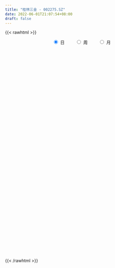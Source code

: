 ```yaml
---
title: "桂林三金 - 002275.SZ"
date: 2022-06-01T21:07:54+08:00
draft: false
---
```

{{< rawhtml >}}
    <div style="text-align: center">
        <label style="padding: 1rem;"><input style="margin-right: .5rem" type="radio" name="period" value="D" checked onclick="period_change(this)">日</label>
        <label style="padding: 1rem;"><input style="margin-right: .5rem" type="radio" name="period" value="W" onclick="period_change(this)">周</label>
        <label style="padding: 1rem;"><input style="margin-right: .5rem" type="radio" name="period" value="M" onclick="period_change(this)">月</label>
    </div>
    <div id="chart" style="height: 700px;"></div> 
    <script type="text/javascript">
        const D_v = [12341.11,13353.8,12512.4,20806.73,14948.41,16651.05,15037.0,13937.33,23228.82,10535.0,12661.9,7806.39,8499.85,18650.87,13180.98,11890.91,8635.0,12188.66,11996.68,8520.1,10082.03,7660.51,16206.36,14151.57,8456.08,13340.5,10142.0,30443.95,74871.39,55163.89,37426.15,30432.16,17897.95,12771.81,17431.01,22672.73,14101.0,19754.75,20425.87,14692.95,23845.48,14514.71,11083.0,22610.9,20816.13,15661.04,8981.7,12435.43,7602.65,7446.69,9606.06,14083.04,9793.0,8271.04,10651.77,9812.61,10029.92,9925.84,7689.01,7715.94,10761.17,13226.8,8659.88,5357.28,9839.0,9139.71,9064.35,7452.57,6863.17,7056.16,6893.5,10336.1,15006.94,10363.83,13709.1,17442.83,15356.03,14104.1,11713.02,13531.33,21053.16,12323.43,12087.69,31835.86,22937.97,18733.96,18126.21,14439.52,17006.84,9593.02,16861.76,8976.79,10874.95,9077.2,9298.02,5401.0,6783.83,7408.0,6360.13,9288.44,8190.01,10306.0,9828.3,7392.0,5527.28,13085.46,8443.16,5476.1,4961.91,5549.0,4016.0,6593.0,16246.0,6414.92,6845.18,20230.06,12907.34,27098.2,16017.02,14822.98,9549.83,11246.28,7992.48,17951.91,10988.94,7924.0,20619.63,10742.04,19844.5,75446.8,21131.2,18752.62,9754.95,39397.84,13447.5,14517.5,71174.95,210244.66,142972.59,66117.76,60185.41,169086.49,120949.73,81715.45,64582.79,113140.36,82635.82,127476.97,73178.61,102505.97,64595.16,43735.3,74116.59,112841.74,139957.11,89077.09,50313.03,63599.51,38933.67,34518.74,48496.47,36949.25,43801.26,44583.65,31058.53,28907.53,26122.16,18530.0,23139.83,50608.27,24433.0,29133.43,25801.57,24895.68,51071.03,47964.83,37783.0,21562.55,22582.99,16072.1,17683.1,16051.74,15817.0,19531.77,21408.84,42168.02,28060.29,21514.0,13231.04,28532.87,36231.17,29656.97,26227.0,40180.7,47575.43,37655.86,34578.24,37847.0,49177.44,56105.94,71235.14,47146.44,34897.0,22303.42,33367.1,30143.66,45671.42,29349.58,94829.7,110924.15,96928.0,60961.18,62866.64,46594.0,46939.59,29991.34,23404.33,39188.53,42006.21,26239.83,32159.78,15693.0,24095.12,41281.59,23996.58,29730.62,28207.44,42939.85,30395.61,31966.9,43992.01,28683.07,42090.5,54508.29,48873.43,54386.18,51783.26,45052.35,26822.4,21280.4,23095.83,29147.93,27026.32,33697.76,25010.67,23374.08,25849.38,26507.0,20578.71,22329.08]
const D_histogram = [0.0,0.0005807407,0.0072819736,0.0180322663,0.0295543026,0.0223624205,0.0165050644,0.0079500646,-0.0105637662,-0.0265839141,-0.0312125861,-0.0289810234,-0.0338153989,-0.0445285824,-0.0445745074,-0.0449715964,-0.0365437632,-0.0437668539,-0.0567538331,-0.0618347496,-0.0526185423,-0.0437324666,-0.0383997433,-0.0319124328,-0.0261557986,-0.0086037974,-0.0000349674,0.0304255546,0.0818757009,0.0995510727,0.0954971051,0.0766314585,0.0611984425,0.0408453909,0.0249364759,0.0036557232,-0.0032155796,-0.0018747927,-0.0145024131,-0.0149599465,0.0077507416,0.0181837416,0.0197330789,0.0054666325,-0.0191580562,-0.0406123535,-0.0582687732,-0.0742732662,-0.0751387133,-0.0651052849,-0.0492181193,-0.0274023131,-0.0184274986,-0.0131688457,-0.0087045509,0.0051691507,0.0117059239,0.013868208,0.0149305828,0.0152138345,0.0155527273,0.0045647916,0.0007319099,0.0015829352,-0.0030130642,-0.0006538744,0.0059425109,0.0148353507,0.0157331006,0.0133300389,0.0143079851,0.0149408064,0.0218377756,0.0239150813,0.0305491948,0.0473567291,0.05288896,0.0604650914,0.0604527476,0.0513796642,0.056629083,0.0448604331,0.0437699591,0.0457559736,0.0554160621,0.0633056031,0.0641668465,0.0526904093,0.0256342696,0.009816053,-0.0166076752,-0.0208715454,-0.0074075488,0.0015967303,-0.0009981186,0.0047510083,0.0005354913,-0.0156600957,-0.0170498951,-0.0078546074,-0.0073712015,-0.0105762619,-0.0242292667,-0.0353253172,-0.0417761327,-0.0686923964,-0.0866318667,-0.0900659058,-0.0887901047,-0.0856137847,-0.0722895417,-0.0555188926,-0.0331734156,-0.0191445083,0.0002820582,0.021485635,0.0343079237,0.0536285035,0.0699264697,0.0714205646,0.0747032651,0.0579282133,0.0448044801,0.0238465681,0.0162789381,0.0055616878,0.0128646984,0.0102393622,0.0254115142,0.0692713888,0.0826808365,0.0761131548,0.0682290809,0.0787889883,0.06154725,0.0540066176,0.0945043488,0.1958818471,0.2088754631,0.1916840164,0.1682968479,0.1915316383,0.1699835385,0.1364439354,0.1342262776,0.1716811324,0.1795400854,0.1962287387,0.1754375057,0.1024247161,0.0192729896,-0.0266771209,-0.0149698545,0.001038452,-0.0730602351,-0.0683953741,-0.0941408165,-0.0834375922,-0.074172438,-0.0667315466,-0.1035957978,-0.1022944434,-0.1100153004,-0.149711344,-0.1892470592,-0.2200455464,-0.2585806752,-0.2754430698,-0.3139941708,-0.2953539892,-0.2902152718,-0.250848584,-0.2056177214,-0.1690415461,-0.1332828056,-0.1357854047,-0.1716311907,-0.1789060186,-0.1552182469,-0.129565998,-0.1184482323,-0.0977419612,-0.0669872873,-0.0534685324,-0.0304904967,-0.0247867678,-0.0019581007,0.0236727471,0.0398536061,0.0669455528,0.0944023742,0.0989778995,0.0856831764,0.0340946121,-0.0216958073,-0.0373044256,-0.0219106553,-0.0276963476,-0.083174997,-0.1023358784,-0.0938071362,-0.0565160177,-0.0085370959,0.0148313822,0.0527799666,0.077527256,0.1035603093,0.1055050768,0.1520873067,0.1521278239,0.1471731715,0.1077476636,0.1129105404,0.0970549536,0.0477925201,-0.0003112567,-0.022492005,-0.034562481,-0.0414224536,-0.0574345851,-0.0567637084,-0.0528938326,-0.0569099707,-0.0851462174,-0.1127915809,-0.171462522,-0.2160742943,-0.1883523537,-0.1537141311,-0.1070038571,-0.0439041091,0.0048050183,0.0719753752,0.1200495372,0.1257788357,0.1613948803,0.1730416743,0.1723423443,0.1531271355,0.1254154161,0.1082550671,0.0995926321,0.1044480768,0.0884763846,0.0809227204,0.0794758809,0.0750058578,0.062947981,0.06195181,0.0658853921]
const D_fast = [0.0,0.0007259259,0.0092476522,0.0245060115,0.0434166234,0.0418153464,0.0400842565,0.0335167728,0.0123620005,-0.010304126,-0.0227359444,-0.0277496376,-0.0410378629,-0.0628831919,-0.0740727438,-0.0857127319,-0.0864208395,-0.1045856436,-0.1317610811,-0.152300685,-0.1562391134,-0.1582861542,-0.1625533668,-0.1640441645,-0.1648264799,-0.1494254281,-0.1408653399,-0.1027984293,-0.0308793577,0.0116837822,0.0315040909,0.0317963089,0.0316629036,0.0215211996,0.0118464037,-0.0085204183,-0.0161956159,-0.0153235272,-0.0315767509,-0.0357742709,-0.0111258974,0.0038530379,0.0103356449,-0.0025641432,-0.031978346,-0.0635857317,-0.0958093447,-0.1303821543,-0.1500322797,-0.1562751725,-0.1526925367,-0.1377273088,-0.1333593689,-0.1313929275,-0.1291047705,-0.1139387811,-0.104475527,-0.0988461909,-0.0940511703,-0.08996446,-0.0857373854,-0.0955841232,-0.0992340274,-0.0979872683,-0.1033365337,-0.1011408125,-0.0930587995,-0.0804571221,-0.075626097,-0.074696649,-0.0701417065,-0.0657736837,-0.0534172705,-0.0453611945,-0.0310897822,-0.0024430657,0.0163114052,0.0390038095,0.0541046526,0.0578764852,0.0772831747,0.0767296331,0.0865816489,0.1000066568,0.1235207608,0.1472367026,0.1641396576,0.1658358228,0.1451882505,0.1318240472,0.1012484001,0.0917666436,0.103378753,0.1127822147,0.1099378361,0.1168747151,0.1127930709,0.0926824599,0.0870301869,0.0942618226,0.0929024282,0.0870533023,0.0673429808,0.047415601,0.0305207524,-0.0135686105,-0.0531660474,-0.079116563,-0.1000382881,-0.1182654142,-0.1230135567,-0.1201226307,-0.1060705077,-0.0968277274,-0.0773306463,-0.0507556609,-0.0293563912,0.0033713145,0.037150898,0.0565001342,0.078458651,0.0761656525,0.0742430393,0.0592467693,0.0557488738,0.0464220455,0.0569412307,0.056875735,0.0784007656,0.1395784874,0.1736581443,0.1861187513,0.1952919476,0.225549102,0.2236941763,0.2296551982,0.2937790166,0.4441269767,0.5093394585,0.5400690159,0.5587560593,0.6298737593,0.6508215441,0.6513929249,0.6827318366,0.7631069744,0.8158509487,0.8815967868,0.9046649301,0.8572583196,0.7789248404,0.7263054498,0.7342702525,0.750538172,0.6581744261,0.6457404437,0.5964597971,0.5863036233,0.5770256681,0.5677836728,0.5050204722,0.4807482156,0.4455235336,0.368399654,0.281552174,0.1957423003,0.0925620026,0.0068388405,-0.1102108031,-0.1654091188,-0.2328242194,-0.2561696776,-0.2623432453,-0.2680274565,-0.2655894174,-0.3020383677,-0.3807919514,-0.4327932839,-0.447910074,-0.4546493246,-0.4731436169,-0.4768728361,-0.462864984,-0.4627133623,-0.4473579507,-0.4478509138,-0.4255117718,-0.3939627373,-0.3678184768,-0.3239901419,-0.2729327269,-0.2436127268,-0.2354866558,-0.278551567,-0.3397659383,-0.3647006629,-0.3547845564,-0.3674943356,-0.4437667343,-0.4885115853,-0.5034346271,-0.4802725131,-0.4344278653,-0.4073515416,-0.3562079655,-0.3120788622,-0.2601557315,-0.2318346949,-0.1472306383,-0.1091581651,-0.0773195246,-0.0898081166,-0.0564176046,-0.0480094531,-0.0853237566,-0.1335053475,-0.1613090971,-0.1820201933,-0.1992357793,-0.2296065571,-0.2431266075,-0.2524801899,-0.2707238207,-0.3202466218,-0.3760898805,-0.4776264521,-0.5762567979,-0.5956229457,-0.5994132559,-0.5794539462,-0.5273302255,-0.4774198435,-0.3922556428,-0.3141690965,-0.2769950891,-0.2010303244,-0.1461231119,-0.1037368558,-0.0846702807,-0.0810281461,-0.0711247284,-0.0548890053,-0.0239215414,-0.0177741375,-0.0050971215,0.0133250092,0.0276064506,0.031285569,0.0457773505,0.0661822807]
const D_slow = [0.0,0.0001451852,0.0019656786,0.0064737452,0.0138623208,0.0194529259,0.023579192,0.0255667082,0.0229257667,0.0162797881,0.0084766416,0.0012313858,-0.007222464,-0.0183546095,-0.0294982364,-0.0407411355,-0.0498770763,-0.0608187898,-0.075007248,-0.0904659354,-0.103620571,-0.1145536877,-0.1241536235,-0.1321317317,-0.1386706813,-0.1408216307,-0.1408303725,-0.1332239839,-0.1127550587,-0.0878672905,-0.0639930142,-0.0448351496,-0.0295355389,-0.0193241912,-0.0130900723,-0.0121761415,-0.0129800363,-0.0134487345,-0.0170743378,-0.0208143244,-0.018876639,-0.0143307036,-0.0093974339,-0.0080307758,-0.0128202898,-0.0229733782,-0.0375405715,-0.0561088881,-0.0748935664,-0.0911698876,-0.1034744174,-0.1103249957,-0.1149318704,-0.1182240818,-0.1204002195,-0.1191079318,-0.1161814509,-0.1127143989,-0.1089817532,-0.1051782945,-0.1012901127,-0.1001489148,-0.0999659373,-0.0995702035,-0.1003234696,-0.1004869382,-0.0990013104,-0.0952924728,-0.0913591976,-0.0880266879,-0.0844496916,-0.08071449,-0.0752550461,-0.0692762758,-0.0616389771,-0.0497997948,-0.0365775548,-0.0214612819,-0.006348095,0.006496821,0.0206540917,0.0318692,0.0428116898,0.0542506832,0.0681046987,0.0839310995,0.0999728111,0.1131454135,0.1195539809,0.1220079941,0.1178560753,0.112638189,0.1107863018,0.1111854844,0.1109359547,0.1121237068,0.1122575796,0.1083425557,0.1040800819,0.1021164301,0.1002736297,0.0976295642,0.0915722475,0.0827409182,0.072296885,0.0551237859,0.0334658193,0.0109493428,-0.0112481834,-0.0326516295,-0.050724015,-0.0646037381,-0.072897092,-0.0776832191,-0.0776127046,-0.0722412958,-0.0636643149,-0.050257189,-0.0327755716,-0.0149204304,0.0037553858,0.0182374392,0.0294385592,0.0354002012,0.0394699357,0.0408603577,0.0440765323,0.0466363728,0.0529892514,0.0703070986,0.0909773077,0.1100055964,0.1270628667,0.1467601137,0.1621469262,0.1756485806,0.1992746678,0.2482451296,0.3004639954,0.3483849995,0.3904592115,0.438342121,0.4808380057,0.5149489895,0.5485055589,0.591425842,0.6363108633,0.685368048,0.7292274244,0.7548336035,0.7596518509,0.7529825706,0.749240107,0.74949972,0.7312346612,0.7141358177,0.6906006136,0.6697412155,0.651198106,0.6345152194,0.60861627,0.5830426591,0.555538834,0.518110998,0.4707992332,0.4157878466,0.3511426778,0.2822819103,0.2037833676,0.1299448704,0.0573910524,-0.0053210936,-0.0567255239,-0.0989859105,-0.1323066118,-0.166252963,-0.2091607607,-0.2538872653,-0.2926918271,-0.3250833266,-0.3546953846,-0.3791308749,-0.3958776968,-0.4092448299,-0.416867454,-0.423064146,-0.4235536712,-0.4176354844,-0.4076720829,-0.3909356947,-0.3673351011,-0.3425906263,-0.3211698322,-0.3126461791,-0.318070131,-0.3273962374,-0.3328739012,-0.3397979881,-0.3605917373,-0.3861757069,-0.4096274909,-0.4237564954,-0.4258907694,-0.4221829238,-0.4089879321,-0.3896061182,-0.3637160408,-0.3373397716,-0.299317945,-0.261285989,-0.2244926961,-0.1975557802,-0.1693281451,-0.1450644067,-0.1331162767,-0.1331940908,-0.1388170921,-0.1474577123,-0.1578133257,-0.172171972,-0.1863628991,-0.1995863573,-0.21381385,-0.2351004043,-0.2632982995,-0.3061639301,-0.3601825036,-0.407270592,-0.4456991248,-0.4724500891,-0.4834261164,-0.4822248618,-0.464231018,-0.4342186337,-0.4027739248,-0.3624252047,-0.3191647861,-0.2760792001,-0.2377974162,-0.2064435622,-0.1793797954,-0.1544816374,-0.1283696182,-0.106250522,-0.0860198419,-0.0661508717,-0.0473994072,-0.031662412,-0.0161744595,0.0002968885]
const D_data = [['2021-05-21', 12.9831, 12.7835, 12.7473, 12.9831],['2021-05-24', 12.72, 12.7926, 12.711, 12.9287],['2021-05-25', 12.7926, 12.8924, 12.7473, 12.9559],['2021-05-26', 12.9015, 13.0013, 12.8108, 13.21],['2021-05-27', 12.9469, 13.092, 12.9015, 13.1374],['2021-05-28', 13.092, 12.8924, 12.7926, 13.1102],['2021-05-31', 12.8108, 12.8924, 12.7835, 12.965],['2021-06-01', 12.9913, 12.8328, 12.7675, 12.9913],['2021-06-02', 12.8235, 12.6369, 12.5623, 12.8701],['2021-06-03', 12.6276, 12.5623, 12.5623, 12.7582],['2021-06-04', 12.553, 12.6276, 12.4411, 12.7022],['2021-06-07', 12.6183, 12.6836, 12.5623, 12.7209],['2021-06-08', 12.6836, 12.5623, 12.525, 12.6836],['2021-06-09', 12.5437, 12.4131, 12.3292, 12.5716],['2021-06-10', 12.3571, 12.4784, 12.3385, 12.5343],['2021-06-11', 12.4504, 12.4318, 12.3944, 12.5343],['2021-06-15', 12.4411, 12.525, 12.3571, 12.5996],['2021-06-16', 12.5343, 12.2919, 12.2266, 12.5623],['2021-06-17', 12.3105, 12.1147, 12.0494, 12.3292],['2021-06-18', 12.124, 12.1053, 11.9934, 12.1426],['2021-06-21', 12.1147, 12.2359, 12.068, 12.2452],['2021-06-22', 12.2639, 12.2266, 12.1799, 12.3105],['2021-06-23', 12.2732, 12.1706, 12.0214, 12.2732],['2021-06-24', 12.1147, 12.1706, 12.0401, 12.2359],['2021-06-25', 12.1893, 12.152, 12.0774, 12.1986],['2021-06-28', 12.152, 12.3292, 12.0401, 12.3665],['2021-06-29', 12.3198, 12.2639, 12.2546, 12.4038],['2021-06-30', 12.3105, 12.6369, 12.1799, 12.7768],['2021-07-01', 12.5623, 13.1499, 12.5437, 13.5882],['2021-07-02', 13.1499, 12.9727, 12.9727, 13.411],['2021-07-05', 12.9447, 12.8048, 12.6742, 13.0566],['2021-07-06', 12.8048, 12.6183, 12.4504, 12.8421],['2021-07-07', 12.497, 12.6183, 12.497, 12.7395],['2021-07-08', 12.5903, 12.497, 12.4597, 12.6742],['2021-07-09', 12.4038, 12.4784, 12.2173, 12.5157],['2021-07-12', 12.5064, 12.3198, 12.2452, 12.6089],['2021-07-13', 12.4038, 12.4224, 12.2546, 12.4877],['2021-07-14', 12.3292, 12.5064, 12.3198, 12.5903],['2021-07-15', 12.5064, 12.2919, 12.1799, 12.5064],['2021-07-16', 12.2173, 12.3944, 12.2173, 12.4784],['2021-07-19', 12.3944, 12.7395, 12.3198, 12.7488],['2021-07-20', 12.6649, 12.6836, 12.5716, 12.7675],['2021-07-21', 12.6649, 12.6183, 12.553, 12.7488],['2021-07-22', 12.5623, 12.3944, 12.2732, 12.6183],['2021-07-23', 12.3292, 12.152, 12.124, 12.4131],['2021-07-26', 12.1706, 12.0401, 11.8815, 12.1986],['2021-07-27', 12.0401, 11.9375, 11.9375, 12.096],['2021-07-28', 11.8908, 11.8069, 11.7509, 12.0121],['2021-07-29', 11.8442, 11.8815, 11.8162, 11.9375],['2021-07-30', 11.8535, 11.9748, 11.7696, 12.0307],['2021-08-02', 11.9654, 12.0587, 11.8256, 12.0867],['2021-08-03', 11.9841, 12.1893, 11.9841, 12.2173],['2021-08-04', 12.124, 12.0774, 12.0401, 12.1333],['2021-08-05', 12.0401, 12.0401, 12.0121, 12.1426],['2021-08-06', 12.0401, 12.0307, 11.8908, 12.0401],['2021-08-09', 12.0401, 12.1799, 11.9375, 12.1893],['2021-08-10', 12.1799, 12.1333, 12.0307, 12.1893],['2021-08-11', 12.2173, 12.096, 11.9841, 12.2266],['2021-08-12', 12.124, 12.0867, 12.0307, 12.1613],['2021-08-13', 12.0587, 12.0774, 11.9934, 12.1053],['2021-08-16', 12.0494, 12.0774, 12.0027, 12.1706],['2021-08-17', 12.0774, 11.9002, 11.8722, 12.1147],['2021-08-18', 11.8535, 11.9375, 11.8162, 11.9654],['2021-08-19', 11.9375, 11.9748, 11.9002, 12.0121],['2021-08-20', 12.0494, 11.8815, 11.7696, 12.0494],['2021-08-23', 11.8162, 11.9468, 11.8069, 11.9841],['2021-08-24', 12.0214, 12.0121, 11.9375, 12.0307],['2021-08-25', 11.9654, 12.0774, 11.9468, 12.1147],['2021-08-26', 12.0774, 12.0027, 11.9841, 12.1053],['2021-08-27', 12.0027, 11.9561, 11.9095, 12.0027],['2021-08-30', 12.0121, 11.9934, 11.9188, 12.0121],['2021-08-31', 12.0494, 11.9934, 11.8908, 12.0774],['2021-09-01', 11.9934, 12.096, 11.9281, 12.1706],['2021-09-02', 12.096, 12.068, 12.0307, 12.1053],['2021-09-03', 12.0774, 12.1613, 12.068, 12.2359],['2021-09-06', 12.1613, 12.3758, 12.1613, 12.3944],['2021-09-07', 12.2919, 12.3292, 12.2639, 12.3571],['2021-09-08', 12.3292, 12.4318, 12.3105, 12.4597],['2021-09-09', 12.3944, 12.4038, 12.3665, 12.4691],['2021-09-10', 12.3758, 12.3105, 12.2825, 12.4131],['2021-09-13', 12.3105, 12.525, 12.2639, 12.6089],['2021-09-14', 12.5903, 12.3385, 12.3385, 12.5903],['2021-09-15', 12.3478, 12.4784, 12.1613, 12.4877],['2021-09-16', 12.4784, 12.5623, 12.3851, 12.8235],['2021-09-17', 12.5064, 12.7395, 12.4224, 12.8141],['2021-09-22', 12.5903, 12.8235, 12.5623, 12.8887],['2021-09-23', 12.8235, 12.8235, 12.6742, 12.8421],['2021-09-24', 12.7582, 12.7022, 12.6463, 12.8981],['2021-09-27', 12.7022, 12.4504, 12.3198, 12.8514],['2021-09-28', 12.553, 12.5064, 12.3944, 12.5623],['2021-09-29', 12.4318, 12.2732, 12.2173, 12.525],['2021-09-30', 12.2546, 12.4691, 12.2173, 12.4784],['2021-10-08', 12.497, 12.7209, 12.4691, 12.7302],['2021-10-11', 12.6742, 12.7395, 12.6742, 12.8235],['2021-10-12', 12.7582, 12.6276, 12.5343, 12.7582],['2021-10-13', 12.6369, 12.7582, 12.5157, 12.7675],['2021-10-14', 12.7675, 12.6556, 12.6183, 12.7861],['2021-10-15', 12.6556, 12.4597, 12.4224, 12.6929],['2021-10-18', 12.4597, 12.5996, 12.4318, 12.6276],['2021-10-19', 12.6369, 12.7582, 12.4597, 12.7955],['2021-10-20', 12.8141, 12.6836, 12.6836, 12.8887],['2021-10-21', 12.7302, 12.6369, 12.5716, 12.8235],['2021-10-22', 12.6463, 12.4597, 12.3571, 12.6742],['2021-10-25', 12.4597, 12.4131, 12.3105, 12.4597],['2021-10-26', 12.4038, 12.4038, 12.2825, 12.4224],['2021-10-27', 12.3665, 12.0214, 11.9841, 12.3665],['2021-10-28', 12.0494, 11.9561, 11.8815, 12.1147],['2021-10-29', 11.8629, 12.0121, 11.8629, 12.0774],['2021-11-01', 12.0121, 11.9934, 11.8908, 12.0774],['2021-11-02', 11.9934, 11.9561, 11.8535, 12.0214],['2021-11-03', 11.9375, 12.0587, 11.9375, 12.0774],['2021-11-04', 12.068, 12.124, 11.9748, 12.152],['2021-11-05', 12.525, 12.2546, 12.1893, 12.5903],['2021-11-08', 12.1799, 12.2173, 12.0027, 12.2452],['2021-11-09', 12.1893, 12.3571, 12.1893, 12.4038],['2021-11-10', 12.8794, 12.4877, 12.4038, 12.9447],['2021-11-11', 12.497, 12.4877, 12.3944, 12.5623],['2021-11-12', 13.1405, 12.6836, 12.6836, 13.1405],['2021-11-15', 12.7861, 12.7861, 12.6183, 12.7861],['2021-11-16', 12.6649, 12.7022, 12.6649, 12.8608],['2021-11-17', 12.6929, 12.7955, 12.6929, 12.8701],['2021-11-18', 12.7955, 12.5623, 12.5064, 12.8235],['2021-11-19', 12.5716, 12.5716, 12.4038, 12.6183],['2021-11-22', 12.5064, 12.4131, 12.2732, 12.5996],['2021-11-23', 12.3944, 12.525, 12.3851, 12.525],['2021-11-24', 12.5157, 12.4504, 12.4131, 12.553],['2021-11-25', 12.546, 12.6805, 12.4884, 12.8342],['2021-11-26', 12.6325, 12.5845, 12.4596, 12.6421],['2021-11-29', 12.6998, 12.8631, 12.6037, 12.9015],['2021-11-30', 12.9111, 13.4298, 12.8919, 13.6892],['2021-12-01', 13.4395, 13.2761, 13.2089, 13.5355],['2021-12-02', 13.2281, 13.1224, 13.0744, 13.3434],['2021-12-03', 13.0936, 13.1416, 13.0264, 13.1801],['2021-12-06', 13.1416, 13.4587, 12.9976, 13.6412],['2021-12-07', 13.4971, 13.1705, 13.1128, 13.5067],['2021-12-08', 13.2185, 13.2954, 13.2089, 13.4491],['2021-12-09', 13.4395, 14.0735, 13.1609, 14.1023],['2021-12-10', 14.2176, 15.3704, 14.1215, 15.4856],['2021-12-13', 14.8996, 14.7747, 14.7363, 15.3511],['2021-12-14', 14.7171, 14.5922, 14.4866, 15.2551],['2021-12-15', 14.5922, 14.6018, 14.5634, 15.1782],['2021-12-16', 14.9573, 15.3896, 14.9573, 16.062],['2021-12-17', 15.1974, 15.0437, 14.621, 15.8026],['2021-12-20', 14.8996, 14.9381, 14.89, 15.6682],['2021-12-21', 14.8708, 15.4184, 14.8708, 15.5529],['2021-12-22', 15.3704, 16.2157, 15.2359, 16.8113],['2021-12-23', 16.0428, 16.1965, 15.8122, 16.8594],['2021-12-24', 16.11, 16.6192, 15.8315, 17.3877],['2021-12-27', 16.331, 16.3886, 16.0716, 16.8882],['2021-12-28', 16.2445, 15.697, 15.5241, 16.3598],['2021-12-29', 15.8891, 15.3031, 15.2839, 15.8891],['2021-12-30', 15.3031, 15.5241, 15.1782, 15.7066],['2021-12-31', 15.697, 16.2445, 15.476, 16.7537],['2022-01-04', 16.917, 16.4751, 16.2541, 17.82],['2022-01-05', 16.5231, 15.2647, 14.8324, 16.6],['2022-01-06', 15.2743, 16.11, 15.0341, 16.283],['2022-01-07', 15.9852, 15.7066, 15.3704, 16.11],['2022-01-10', 15.697, 16.1485, 15.5817, 16.6],['2022-01-11', 16.1293, 16.2157, 15.9948, 16.6576],['2022-01-12', 16.1389, 16.2734, 16.0332, 16.5616],['2022-01-13', 16.283, 15.6585, 15.5913, 16.3406],['2022-01-14', 15.5529, 16.0428, 15.5144, 16.3886],['2022-01-17', 16.0428, 15.9083, 15.7834, 16.283],['2022-01-18', 15.9275, 15.3511, 15.1878, 15.9467],['2022-01-19', 15.3511, 15.0725, 14.9669, 15.5433],['2022-01-20', 15.0725, 14.89, 14.794, 15.4952],['2022-01-21', 14.842, 14.4673, 14.4193, 14.89],['2022-01-24', 14.4097, 14.4193, 14.1215, 14.5346],['2022-01-25', 14.4193, 13.7949, 13.7853, 14.5538],['2022-01-26', 13.9486, 14.2368, 13.9486, 15.0629],['2022-01-27', 14.2848, 13.9102, 13.7949, 14.4097],['2022-01-28', 13.9486, 14.2464, 13.6892, 14.3617],['2022-02-07', 14.3809, 14.3617, 14.0543, 14.4866],['2022-02-08', 14.2176, 14.3136, 14.0927, 14.4481],['2022-02-09', 14.3136, 14.3617, 14.0639, 14.842],['2022-02-10', 14.3521, 13.8429, 13.7757, 14.3521],['2022-02-11', 13.7373, 13.1705, 13.1224, 13.8141],['2022-02-14', 13.1416, 13.2377, 13.0744, 13.4683],['2022-02-15', 13.1705, 13.4971, 12.9783, 13.5835],['2022-02-16', 13.4875, 13.4971, 13.4491, 13.67],['2022-02-17', 13.401, 13.2665, 13.2473, 13.5643],['2022-02-18', 13.2665, 13.3338, 13.1705, 13.4395],['2022-02-21', 13.3434, 13.4779, 13.2761, 13.4971],['2022-02-22', 13.3146, 13.2761, 13.1416, 13.4202],['2022-02-23', 13.3242, 13.401, 13.2569, 13.4202],['2022-02-24', 13.3722, 13.1801, 12.9879, 13.67],['2022-02-25', 13.2857, 13.401, 13.2857, 13.622],['2022-02-28', 13.4971, 13.5163, 13.1513, 13.6508],['2022-03-01', 13.5835, 13.4779, 13.401, 13.5835],['2022-03-02', 13.401, 13.718, 13.353, 13.7565],['2022-03-03', 13.7276, 13.8813, 13.5932, 13.9774],['2022-03-04', 13.7853, 13.7084, 13.67, 14.0927],['2022-03-07', 13.6508, 13.4875, 13.401, 13.7661],['2022-03-08', 13.4298, 12.8342, 12.7766, 13.5163],['2022-03-09', 12.9399, 12.45, 11.912, 13.0552],['2022-03-10', 12.6037, 12.6901, 12.546, 12.9015],['2022-03-11', 12.5076, 13.0072, 12.4308, 13.0168],['2022-03-14', 12.9687, 12.6998, 12.6709, 13.1705],['2022-03-15', 12.5845, 11.816, 11.7775, 12.6037],['2022-03-16', 11.9408, 11.9408, 11.3741, 12.1426],['2022-03-17', 11.9408, 12.1234, 11.9408, 12.4404],['2022-03-18', 12.0465, 12.4884, 12.0081, 12.5749],['2022-03-21', 12.5653, 12.767, 12.5076, 12.8342],['2022-03-22', 12.6998, 12.5941, 12.4884, 12.767],['2022-03-23', 12.5749, 12.9111, 12.5076, 13.1032],['2022-03-24', 12.7766, 12.9111, 12.7286, 13.0552],['2022-03-25', 12.8535, 13.084, 12.7766, 13.5451],['2022-03-28', 13.1224, 12.8919, 12.6805, 13.1705],['2022-03-29', 12.8631, 13.6412, 12.719, 13.9294],['2022-03-30', 13.5739, 13.2665, 12.8342, 13.5739],['2022-03-31', 13.1609, 13.2761, 13.0168, 13.6412],['2022-04-01', 13.0264, 12.7958, 12.7574, 13.132],['2022-04-06', 12.8919, 13.3242, 12.8438, 13.4491],['2022-04-07', 13.4491, 13.0936, 12.9687, 13.5451],['2022-04-08', 13.1609, 12.5364, 12.5076, 13.1993],['2022-04-11', 12.4404, 12.2867, 12.181, 12.6805],['2022-04-12', 12.2386, 12.3923, 12.181, 12.4404],['2022-04-13', 12.3731, 12.3827, 11.9601, 12.45],['2022-04-14', 12.4788, 12.3443, 12.2482, 12.6325],['2022-04-15', 12.2675, 12.1042, 12.0657, 12.2771],['2022-04-18', 12.0849, 12.2002, 11.7103, 12.3443],['2022-04-19', 12.1138, 12.181, 12.0657, 12.3347],['2022-04-20', 12.2194, 12.0081, 11.9793, 12.3443],['2022-04-21', 11.8544, 11.5278, 11.3741, 12.0657],['2022-04-22', 11.4125, 11.2684, 11.1531, 11.5278],['2022-04-25', 11.2011, 10.4903, 10.423, 11.2588],['2022-04-26', 10.5479, 10.1829, 10.1733, 10.6536],['2022-04-27', 10.2597, 10.8265, 10.1733, 10.8937],['2022-04-28', 10.8169, 10.8841, 10.7496, 11.1627],['2022-04-29', 10.8841, 11.0859, 10.7881, 11.1435],['2022-05-05', 11.0378, 11.4605, 10.9994, 11.5662],['2022-05-06', 11.2492, 11.4989, 11.0667, 11.5085],['2022-05-09', 11.5278, 12.0081, 11.4605, 12.0369],['2022-05-10', 11.9985, 12.0945, 11.8064, 12.3827],['2022-05-11', 12.1522, 11.7487, 11.7103, 12.1522],['2022-05-12', 11.6526, 12.2963, 11.5854, 12.45],['2022-05-13', 12.1714, 12.2098, 12.0849, 12.6998],['2022-05-16', 12.3635, 12.181, 12.1042, 12.6901],['2022-05-17', 12.0849, 11.9889, 11.8256, 12.1906],['2022-05-18', 11.9985, 11.8352, 11.7871, 12.0081],['2022-05-19', 11.7487, 11.912, 11.595, 11.9408],['2022-05-20', 11.8736, 12.0081, 11.7199, 12.0753],['2022-05-23', 12.181, 12.229, 11.9889, 12.2579],['2022-05-24', 12.2867, 11.9985, 11.9408, 12.3731],['2022-05-25', 11.9985, 12.0945, 11.8544, 12.1714],['2022-05-26', 12.1906, 12.2002, 11.912, 12.2098],['2022-05-27', 12.2002, 12.2002, 12.0369, 12.2482],['2022-05-30', 12.4, 12.11, 12.05, 12.4],['2022-05-31', 12.05, 12.26, 12.05, 12.31],['2022-06-01', 12.19, 12.38, 12.16, 12.44]]
const W_v = [51920.03,45339.85,68357.17,43255.18,52537.34,86531.99,80634.83,51231.78,52598.63,55838.36,54683.51,100784.88,109946.59,166658.51,131735.7,85689.11,96499.97,68360.25,44195.54,62156.13,29660.56,28039.36,36861.04,36619.68,74906.09,52093.55,55182.97,64324.67,46263.96,19877.39,10661.63,60241.51,61505.29,50383.63,97956.79,78773.09,123236.73,121364.33,74451.13,61123.71,45116.96,88174.6,122886.45,104643.0,146272.29,121079.71,77198.13,60702.12,51284.21,50089.72,48426.82,39079.67,55287.0,34540.14,53597.11,33737.36,40002.93,39479.57,32309.27,32262.18,37116.12,29377.77,54628.91,36815.51,40802.19,55292.6,53800.06,54382.6,39008.9,37084.82,56196.8,38273.22,26437.54,18642.97,17798.01,27667.06,30305.38,26539.35,35203.56,54278.38,60506.36,128631.95,120088.9,96336.24,149220.48,89556.02,116436.21,106730.97,59067.41,64888.36,18932.71,52716.23,40020.55,27458.28,32676.28,27756.21,39375.41,40320.23,39074.99,46759.47,29354.81,23449.1,25864.56,33740.42,33863.72,18360.33,42074.04,47101.61,39917.6,63751.94,32800.45,39676.89,4394.0,20629.89,36601.37,38540.49,29884.87,23226.59,25715.73,18647.46,13207.59,15351.04,19658.41,36243.23,18583.85,27748.23,36335.08,35596.76,111675.1,358408.65,106755.94,98467.95,266613.31,133239.25,98286.63,82293.94,58969.5,34466.84,36734.29,108417.12,71150.83,49945.1,24209.0,31802.36,538942.8300000001,536228.63,345445.75,143198.62,186626.25,71089.75,268487.72,282852.76,245932.82,198103.81,251253.7,306877.58,116327.32,105136.56,79178.69,100975.06,87646.25,71961.22,62108.91,36063.61,14116.47,59169.44,45428.18,50055.73,47456.01,44050.63,50538.48,49224.4,69011.88,45621.66,97785.34,159750.66,113728.91,162316.37,277181.34,184816.09,163340.1,91752.59,36152.44,50578.11,104673.43,52695.58,51498.39,44780.62,50885.49,52025.0,71733.25,66392.67,73807.52,68456.4,41390.38,110413.19,105042.58,78272.39,75400.05,60029.0,41340.44,56556.55,183961.73,115959.08,91647.3,92870.22,52127.51,52404.91,45173.32,47844.13,39575.96,56309.47,72147.31,100238.11,51299.69,52438.41,10874.95,37968.05,43972.88,39924.0,37365.91,73495.7,59628.59,68226.52,144930.07,348782.45,559311.98,469551.39,358131.63,392188.97,222497.64,174473.13,145844.53,187516.11,93952.48,126985.92,129166.05,186217.23,261511.96,166382.6,392992.61,156400.23,160830.24,137226.07,163240.42,72675.08,251641.66,145398.91,134958.21,69414.79]
const W_histogram = [0.0,0.0054117379,0.0225858603,0.0185667407,0.0452943595,0.0849134277,0.0956828017,0.0957174876,0.0850067503,0.0560203408,0.0175069961,0.0351112418,0.0424817063,0.0792349804,0.0234565448,-0.0013456461,-0.0368403424,-0.0927977637,-0.1243190161,-0.1662023101,-0.1789802899,-0.1783856537,-0.1549621209,-0.1197255568,-0.094907071,-0.0858271371,-0.0641475749,-0.1010826784,-0.163923293,-0.1748964618,-0.1632161219,-0.1245776436,-0.0567057051,-0.028637635,-0.022041911,0.0287335169,0.0817344725,0.0828007582,0.0451165949,0.0267154986,0.0418791959,0.0620272214,0.1019707076,0.1180506745,0.1343987717,0.1330952015,0.0882841174,0.032237944,-0.015215695,-0.0553166358,-0.0502710688,-0.0498360712,-0.0294363453,-0.0508259233,-0.0360976035,-0.064387476,-0.0691453789,-0.0592957176,-0.0617823898,-0.0611746252,-0.0474154849,-0.0376860115,-0.0919862823,-0.1322769513,-0.1325019727,-0.1006318818,-0.0895130713,-0.0334821736,-0.0149013145,-0.0007457981,0.0121164983,0.010696436,0.0014785764,-0.0027019319,0.0059388139,0.0149313977,0.0347497242,0.0519007186,0.0680281461,0.0913969643,0.1117638513,0.1478040525,0.1708989152,0.1881725841,0.2326592551,0.2369292262,0.2535380439,0.2297941367,0.2031322043,0.136711036,0.0774045936,0.0204995032,-0.0386266939,-0.0798563103,-0.0830704344,-0.0838356567,-0.0765742493,-0.0513862664,-0.0469128796,-0.0219633423,-0.0121899523,-0.0038808096,0.0076468003,0.0120247731,-0.0270535924,-0.034321216,-0.0268838127,-0.0236535753,-0.0032454747,0.0194577178,0.0372467657,0.0070955639,-0.0116851231,-0.0183392403,-0.014155772,-0.0215864985,-0.0290295564,-0.0303250843,-0.0623663833,-0.0902161626,-0.1001098645,-0.0940200079,-0.0819991383,-0.0570293282,-0.0404896438,-0.0117886093,0.0059732482,0.018780189,0.0363125045,0.0933742155,0.0985667303,0.1066236929,0.1266213719,0.1379670373,0.0729470706,0.0088578465,-0.0205675633,-0.0448905208,-0.048134748,-0.0088440401,-0.0121200217,-0.0310531477,-0.0291379537,-0.0420841239,0.068525651,0.0541862166,0.0716192909,0.0503388835,0.0555913606,0.0643340823,0.1227141844,0.1509705783,0.1452019298,0.1470261936,0.2070281592,0.2529779189,0.2309687519,0.1687338009,0.1414786322,0.0984660399,0.0261837771,-0.0520290865,-0.1048452328,-0.1595783846,-0.1717495663,-0.1643254692,-0.1776341976,-0.1872000018,-0.1830702672,-0.1504679183,-0.1204989988,-0.0952064992,-0.0513752794,-0.0461660417,-0.0033779814,0.031780743,0.0498206097,0.0890715912,0.1810487548,0.1867717339,0.0543351665,-0.0895616159,-0.1749858548,-0.1980472611,-0.2133606593,-0.1999500209,-0.2006280083,-0.1841612673,-0.155662557,-0.1288664477,-0.0886131517,-0.056307175,-0.0293925216,0.0014846198,0.0123805083,0.0587885781,0.0820410369,0.1009569928,0.0920845447,0.0704535112,0.0334580317,0.0125122736,0.0520905351,0.0434903689,0.0312289966,0.0071357175,-0.0189659142,-0.030038927,-0.0316304848,-0.0426058912,-0.0415277776,-0.0245220306,-0.0019425194,0.0408074736,0.0641077235,0.0613542006,0.0732203683,0.0607224853,0.0501396219,0.0126327622,0.0042284119,0.0263978777,0.0319827367,0.034777849,0.0703281847,0.2310689489,0.2982376591,0.4239503401,0.4543437047,0.4119489141,0.380998428,0.2359748855,0.1129645078,-0.0446216089,-0.1364336537,-0.1880287629,-0.1959544168,-0.2400133021,-0.2922227766,-0.2750195362,-0.2709867992,-0.2729648989,-0.2890123295,-0.3381350028,-0.3629507479,-0.3323998419,-0.2489788322,-0.1944654598,-0.1353538933,-0.0769354522]
const W_fast = [0.0,0.0067646724,0.0295852599,0.0302078254,0.0682590341,0.1291064593,0.1637965336,0.1877605915,0.1983015417,0.1833202174,0.1491836218,0.1755656779,0.1935565689,0.2501185882,0.2002042888,0.1750656863,0.1303609045,0.0512040423,-0.0113969642,-0.0948308357,-0.152353888,-0.1963556653,-0.2116726626,-0.2063674878,-0.2052757698,-0.2176526201,-0.2120099516,-0.2742157247,-0.3780371626,-0.4327344468,-0.4618581374,-0.45436407,-0.4006685577,-0.3797598964,-0.3786746502,-0.320715843,-0.2472812694,-0.2255147941,-0.2519198086,-0.2636420302,-0.238008534,-0.2023537032,-0.13691754,-0.0913249046,-0.0413771144,-0.0094068843,-0.0321469389,-0.0801336263,-0.1313911891,-0.1853212888,-0.192843489,-0.2048675092,-0.1918268697,-0.2259229285,-0.2202190096,-0.2646057511,-0.2866499987,-0.2916242668,-0.3095565364,-0.3242424282,-0.322337159,-0.3220291885,-0.39932603,-0.4726859368,-0.5060364513,-0.4993243308,-0.5105837882,-0.4629234339,-0.4480679034,-0.4340988365,-0.4182074156,-0.4169533689,-0.4258015844,-0.4306575757,-0.4205321264,-0.4078066932,-0.3793009356,-0.3491747616,-0.3160402976,-0.2698222382,-0.2215143885,-0.1485231742,-0.0827035826,-0.0183867677,0.084264717,0.1477669947,0.2277603233,0.2614649504,0.285586069,0.2533426597,0.2133873657,0.1616071512,0.0928242805,0.0316305866,0.0076488539,-0.0140752825,-0.0259574375,-0.0136160212,-0.0208708543,-0.0014121526,0.0053137494,0.0126526897,0.0260919997,0.0334761657,-0.0123655979,-0.0282135255,-0.0274970754,-0.0301802318,-0.0105834998,0.016984122,0.0440848615,0.0157075506,-0.0059944172,-0.0172333444,-0.0165888191,-0.0294161703,-0.0441166173,-0.0529934163,-0.1006263111,-0.1510301311,-0.1859512991,-0.2033664444,-0.2118453595,-0.2011328814,-0.1947156079,-0.1689617258,-0.1497065563,-0.1322045681,-0.1055941265,-0.0251888617,0.0046453357,0.0393582215,0.0910112435,0.1368486683,0.0900654692,0.0281907067,-0.0063765939,-0.0419221816,-0.0572000958,-0.0201203979,-0.026426385,-0.0531227978,-0.0584920923,-0.0819592934,0.0457818942,0.0449890139,0.080326911,0.0716312245,0.0907815417,0.115607784,0.2046664321,0.2706654706,0.3011973045,0.3397781168,0.4515371222,0.5607313616,0.5964643826,0.5764128818,0.5845273712,0.5661312889,0.5003949703,0.4091748351,0.3301473806,0.2355196327,0.1804110594,0.1467537891,0.0890365114,0.0326707067,-0.0089671255,-0.0139817561,-0.0141375863,-0.0126467115,0.0183406885,0.0120084157,0.0539519807,0.0970558908,0.12755091,0.1890697893,0.3263091415,0.3787250541,0.2598722784,0.093585092,-0.0355856106,-0.1081588323,-0.1768123953,-0.213389262,-0.2642242516,-0.2937978274,-0.3042147563,-0.3096352589,-0.2915352509,-0.2733060679,-0.2537395449,-0.2224912486,-0.208500233,-0.1473950186,-0.1036323007,-0.0594770965,-0.0453284084,-0.0493460641,-0.0779770358,-0.0957947254,-0.0431938301,-0.0409214041,-0.0453755273,-0.067684877,-0.0985279872,-0.1171107318,-0.1266099108,-0.14823679,-0.1575406208,-0.1466653814,-0.1245715001,-0.0716196386,-0.0322924578,-0.0197074307,0.0104638292,0.0131465675,0.0150986095,-0.0192500597,-0.0265973069,0.0021716282,0.0157521714,0.027241746,0.0803741279,0.2988821293,0.4406102543,0.6723105203,0.816289811,0.876882249,0.9411813699,0.8551515487,0.760382298,0.591640779,0.4657203208,0.3671180209,0.3102037628,0.206141552,0.0808763833,0.0293247397,-0.0343892231,-0.1046085476,-0.1929090605,-0.3265654845,-0.4421189166,-0.4946679711,-0.4734916695,-0.467594662,-0.4423215688,-0.4031369907]
const W_slow = [0.0,0.0013529345,0.0069993996,0.0116410847,0.0229646746,0.0441930315,0.068113732,0.0920431039,0.1132947914,0.1272998766,0.1316766257,0.1404544361,0.1510748627,0.1708836078,0.176747744,0.1764113324,0.1672012469,0.1440018059,0.1129220519,0.0713714744,0.0266264019,-0.0179700115,-0.0567105417,-0.086641931,-0.1103686987,-0.131825483,-0.1478623767,-0.1731330463,-0.2141138696,-0.257837985,-0.2986420155,-0.3297864264,-0.3439628526,-0.3511222614,-0.3566327392,-0.3494493599,-0.3290157418,-0.3083155523,-0.2970364035,-0.2903575289,-0.2798877299,-0.2643809246,-0.2388882476,-0.209375579,-0.1757758861,-0.1425020857,-0.1204310564,-0.1123715704,-0.1161754941,-0.130004653,-0.1425724202,-0.155031438,-0.1623905244,-0.1750970052,-0.1841214061,-0.2002182751,-0.2175046198,-0.2323285492,-0.2477741466,-0.263067803,-0.2749216742,-0.284343177,-0.3073397476,-0.3404089855,-0.3735344786,-0.3986924491,-0.4210707169,-0.4294412603,-0.4331665889,-0.4333530384,-0.4303239139,-0.4276498049,-0.4272801608,-0.4279556438,-0.4264709403,-0.4227380909,-0.4140506598,-0.4010754802,-0.3840684437,-0.3612192026,-0.3332782398,-0.2963272266,-0.2536024978,-0.2065593518,-0.148394538,-0.0891622315,-0.0257777205,0.0316708136,0.0824538647,0.1166316237,0.1359827721,0.1411076479,0.1314509745,0.1114868969,0.0907192883,0.0697603741,0.0506168118,0.0377702452,0.0260420253,0.0205511897,0.0175037017,0.0165334993,0.0184451993,0.0214513926,0.0146879945,0.0061076905,-0.0006132627,-0.0065266565,-0.0073380252,-0.0024735957,0.0068380957,0.0086119867,0.0056907059,0.0011058958,-0.0024330471,-0.0078296718,-0.0150870609,-0.022668332,-0.0382599278,-0.0608139684,-0.0858414346,-0.1093464365,-0.1298462211,-0.1441035532,-0.1542259641,-0.1571731165,-0.1556798044,-0.1509847572,-0.141906631,-0.1185630772,-0.0939213946,-0.0672654714,-0.0356101284,-0.001118369,0.0171183986,0.0193328602,0.0141909694,0.0029683392,-0.0090653478,-0.0112763578,-0.0143063632,-0.0220696502,-0.0293541386,-0.0398751695,-0.0227437568,-0.0091972027,0.0087076201,0.021292341,0.0351901811,0.0512737017,0.0819522478,0.1196948923,0.1559953748,0.1927519232,0.244508963,0.3077534427,0.3654956307,0.4076790809,0.443048739,0.467665249,0.4742111932,0.4612039216,0.4349926134,0.3950980172,0.3521606257,0.3110792584,0.266670709,0.2198707085,0.1741031417,0.1364861622,0.1063614125,0.0825597877,0.0697159678,0.0581744574,0.0573299621,0.0652751478,0.0777303002,0.0999981981,0.1452603867,0.1919533202,0.2055371118,0.1831467079,0.1394002442,0.0898884289,0.0365482641,-0.0134392412,-0.0635962432,-0.1096365601,-0.1485521993,-0.1807688112,-0.2029220991,-0.2169988929,-0.2243470233,-0.2239758684,-0.2208807413,-0.2061835967,-0.1856733375,-0.1604340893,-0.1374129531,-0.1197995753,-0.1114350674,-0.108306999,-0.0952843652,-0.084411773,-0.0766045239,-0.0748205945,-0.079562073,-0.0870718048,-0.094979426,-0.1056308988,-0.1160128432,-0.1221433508,-0.1226289807,-0.1124271123,-0.0964001814,-0.0810616312,-0.0627565392,-0.0475759178,-0.0350410124,-0.0318828218,-0.0308257188,-0.0242262494,-0.0162305653,-0.007536103,0.0100459432,0.0678131804,0.1423725952,0.2483601802,0.3619461064,0.4649333349,0.5601829419,0.6191766633,0.6474177902,0.636262388,0.6021539745,0.5551467838,0.5061581796,0.4461548541,0.3730991599,0.3043442759,0.2365975761,0.1683563513,0.096103269,0.0115695183,-0.0791681687,-0.1622681292,-0.2245128372,-0.2731292022,-0.3069676755,-0.3262015385]
const W_data = [['2017-07-21', 14.569, 14.2042, 13.8817, 14.6284],['2017-07-28', 14.2042, 14.289, 13.9921, 14.3824],['2017-08-04', 14.2042, 14.5096, 14.1618, 14.8491],['2017-08-11', 14.5181, 14.2975, 13.8308, 14.7303],['2017-08-18', 14.2721, 14.7727, 13.6017, 14.866],['2017-08-25', 14.8491, 15.1715, 14.7387, 15.3582],['2017-09-01', 15.146, 15.0272, 14.9339, 15.3582],['2017-09-08', 15.0866, 15.0103, 14.8915, 15.2903],['2017-09-15', 15.0103, 14.9339, 14.8321, 15.163],['2017-09-22', 14.9339, 14.6709, 14.5775, 15.0103],['2017-09-29', 14.603, 14.4163, 14.2127, 14.6624],['2017-10-13', 14.569, 15.1036, 14.569, 15.3412],['2017-10-20', 15.1036, 15.0951, 14.8491, 15.5024],['2017-10-27', 15.1206, 15.6551, 15.0442, 15.757],['2017-11-03', 15.6212, 14.5096, 14.4503, 15.6297],['2017-11-10', 14.5096, 14.7133, 14.3824, 14.8915],['2017-11-17', 14.7218, 14.4248, 14.3484, 15.0357],['2017-11-24', 14.4333, 13.8902, 13.763, 14.5606],['2017-12-01', 13.8478, 13.8902, 13.6696, 13.9836],['2017-12-08', 13.9581, 13.4575, 13.3557, 14.0599],['2017-12-15', 13.4235, 13.5423, 13.4235, 13.7036],['2017-12-22', 13.4914, 13.5339, 13.432, 13.6611],['2017-12-29', 13.4999, 13.746, 13.4999, 13.7799],['2018-01-05', 13.746, 13.9327, 13.729, 13.9921],['2018-01-12', 13.9327, 13.8648, 13.712, 14.0769],['2018-01-19', 13.8478, 13.6696, 13.5169, 13.8648],['2018-01-26', 13.6781, 13.8308, 13.6272, 13.9666],['2018-02-02', 13.7884, 12.9653, 12.8975, 13.8563],['2018-02-09', 12.872, 12.2356, 12.1847, 13.0841],['2018-02-14', 12.2271, 12.5156, 12.2271, 12.7362],['2018-02-23', 12.6938, 12.6259, 12.5156, 12.6938],['2018-03-02', 12.6514, 12.9399, 12.6005, 13.0417],['2018-03-09', 12.9738, 13.4745, 12.872, 13.5508],['2018-03-16', 13.432, 13.152, 13.0926, 13.6781],['2018-03-23', 13.152, 12.906, 12.7872, 13.8817],['2018-03-30', 12.8805, 13.5678, 12.6005, 13.6781],['2018-04-04', 13.6187, 13.8733, 13.449, 14.9254],['2018-04-13', 13.6781, 13.3896, 13.2963, 13.7545],['2018-04-20', 13.3726, 12.8126, 12.7787, 13.466],['2018-04-27', 12.855, 12.889, 12.575, 13.1096],['2018-05-04', 12.8211, 13.2878, 12.8211, 13.2878],['2018-05-11', 13.3132, 13.449, 13.2369, 13.7884],['2018-05-18', 13.4914, 13.8902, 13.3981, 14.0854],['2018-05-25', 13.9581, 13.7995, 13.756, 14.2975],['2018-06-01', 13.8778, 13.9648, 13.434, 14.6087],['2018-06-08', 13.9039, 13.8691, 13.7038, 14.3041],['2018-06-15', 13.7473, 13.2687, 13.2426, 14.0083],['2018-06-22', 13.1904, 12.8859, 12.3987, 13.3818],['2018-06-29', 12.9207, 12.7032, 12.3987, 13.0077],['2018-07-06', 12.6945, 12.5118, 12.1898, 12.8076],['2018-07-13', 12.5901, 12.9207, 12.3725, 13.0599],['2018-07-20', 12.912, 12.8163, 12.5727, 12.9903],['2018-07-27', 12.7032, 13.0686, 12.5814, 13.1643],['2018-08-03', 13.0599, 12.4857, 12.3813, 13.1208],['2018-08-10', 12.5292, 12.8598, 12.1637, 12.8772],['2018-08-17', 12.7032, 12.2159, 12.1985, 12.8946],['2018-08-24', 12.3029, 12.3377, 11.9636, 12.6771],['2018-08-31', 12.3377, 12.4509, 12.2681, 12.7554],['2018-09-07', 12.4509, 12.2333, 12.1028, 12.5988],['2018-09-14', 12.1898, 12.1811, 12.0332, 12.3203],['2018-09-21', 12.2594, 12.3029, 11.9462, 12.3377],['2018-09-28', 12.2942, 12.242, 12.1463, 12.4422],['2018-10-12', 12.1811, 11.224, 10.8934, 12.2246],['2018-10-19', 11.2414, 11.0065, 10.5454, 11.4068],['2018-10-26', 11.0413, 11.2414, 10.8847, 11.6591],['2018-11-02', 11.2675, 11.5808, 11.0674, 11.6069],['2018-11-09', 11.5721, 11.3024, 11.2501, 11.5895],['2018-11-16', 11.4068, 11.9375, 11.4068, 11.9723],['2018-11-23', 11.9549, 11.5895, 11.5547, 11.9897],['2018-11-30', 11.6156, 11.5547, 11.3807, 11.7548],['2018-12-07', 11.7026, 11.5547, 11.5025, 11.9897],['2018-12-14', 11.6852, 11.3546, 11.3285, 11.6852],['2018-12-21', 11.3807, 11.1718, 11.137, 11.4764],['2018-12-28', 11.1718, 11.137, 10.9804, 11.2936],['2019-01-04', 11.1283, 11.2501, 10.963, 11.3285],['2019-01-11', 11.3372, 11.2501, 11.137, 11.3894],['2019-01-18', 11.2501, 11.4242, 11.1805, 11.4416],['2019-01-25', 11.4416, 11.4677, 11.3633, 11.546],['2019-02-01', 11.5112, 11.5373, 11.2414, 11.546],['2019-02-15', 11.4938, 11.7461, 11.4938, 11.8331],['2019-02-22', 11.7983, 11.8592, 11.6852, 12.0158],['2019-03-01', 11.9462, 12.2681, 11.8679, 12.6162],['2019-03-08', 12.2594, 12.3551, 12.2594, 12.9207],['2019-03-15', 12.329, 12.5031, 12.3116, 12.8163],['2019-03-22', 12.4857, 13.1556, 12.477, 13.1904],['2019-03-29', 13.0599, 12.9555, 12.5292, 13.3122],['2019-04-04', 12.9642, 13.3557, 12.9294, 13.3992],['2019-04-12', 13.434, 13.0251, 12.8424, 13.5298],['2019-04-19', 13.0512, 13.0338, 12.7467, 13.1904],['2019-04-26', 13.0338, 12.4335, 12.2681, 13.1817],['2019-04-30', 12.4857, 12.2855, 12.1463, 12.5727],['2019-05-10', 12.1898, 12.0593, 11.3981, 12.2768],['2019-05-17', 12.0071, 11.7287, 11.6765, 12.0941],['2019-05-24', 11.7896, 11.6504, 11.5721, 11.9549],['2019-05-31', 11.7461, 11.9553, 11.6243, 12.1376],['2019-06-06', 11.9642, 11.9196, 11.759, 12.7761],['2019-06-14', 11.9731, 11.982, 11.8036, 12.1783],['2019-06-21', 11.982, 12.2497, 11.9017, 12.3032],['2019-06-28', 12.2586, 12.0356, 11.982, 12.33],['2019-07-05', 12.1961, 12.3478, 12.1515, 12.446],['2019-07-12', 12.3211, 12.2408, 11.9642, 12.3389],['2019-07-19', 12.2675, 12.2675, 12.1605, 12.4013],['2019-07-26', 12.2318, 12.3657, 12.0445, 12.3835],['2019-08-02', 12.2408, 12.33, 12.2229, 12.553],['2019-08-09', 12.3121, 11.6876, 11.5895, 12.437],['2019-08-16', 11.6341, 11.9374, 11.6341, 12.0712],['2019-08-23', 11.9999, 12.098, 11.875, 12.2854],['2019-08-30', 11.9731, 12.0534, 11.8839, 12.3389],['2019-09-06', 12.1248, 12.3211, 12.0088, 12.437],['2019-09-12', 12.446, 12.4727, 12.3657, 13.017],['2019-09-20', 12.4816, 12.5441, 12.2051, 12.5887],['2019-09-27', 12.5798, 11.9285, 11.9017, 12.6512],['2019-09-30', 11.9285, 11.9374, 11.9106, 12.0356],['2019-10-11', 11.9909, 12.0088, 11.8393, 12.0891],['2019-10-18', 12.0534, 12.1248, 12.0088, 12.2675],['2019-10-25', 12.0445, 11.9553, 11.8393, 12.2586],['2019-11-01', 11.9553, 11.8928, 11.8036, 12.1605],['2019-11-08', 11.9374, 11.9196, 11.8482, 12.0802],['2019-11-15', 11.9196, 11.4021, 11.4021, 11.9196],['2019-11-22', 11.3932, 11.2237, 11.2058, 11.5627],['2019-11-29', 11.2237, 11.2594, 11.1969, 11.3664],['2019-12-06', 11.2772, 11.3575, 11.1701, 11.3753],['2019-12-13', 11.3575, 11.3932, 11.2772, 11.4378],['2019-12-20', 11.411, 11.5805, 11.3307, 11.6608],['2019-12-27', 11.5895, 11.527, 11.3753, 11.5895],['2020-01-03', 11.5895, 11.759, 11.4646, 11.8125],['2020-01-10', 11.7322, 11.7233, 11.5984, 11.8482],['2020-01-17', 11.7411, 11.7322, 11.6608, 11.875],['2020-01-23', 11.7679, 11.875, 11.7144, 12.9277],['2020-02-07', 12.2051, 12.6065, 11.7857, 13.4274],['2020-02-14', 12.5798, 12.1872, 12.0445, 12.6958],['2020-02-21', 12.2854, 12.33, 12.1158, 12.5263],['2020-02-28', 12.33, 12.6422, 12.2408, 13.9002],['2020-03-06', 12.7404, 12.7225, 12.4549, 12.9188],['2020-03-13', 12.6422, 11.7054, 11.5092, 12.6868],['2020-03-20', 11.759, 11.4021, 11.0185, 12.1248],['2020-03-27', 11.304, 11.5805, 11.1255, 11.7768],['2020-04-03', 11.5716, 11.4735, 11.3396, 11.6341],['2020-04-10', 11.5627, 11.6251, 11.527, 11.9106],['2020-04-17', 11.6965, 12.2318, 11.6251, 12.4281],['2020-04-24', 12.2675, 11.7857, 11.759, 12.4549],['2020-04-30', 11.7857, 11.5092, 11.304, 11.8928],['2020-05-08', 11.5092, 11.6965, 11.3753, 11.7054],['2020-05-15', 11.7054, 11.4467, 11.4199, 11.7322],['2020-05-22', 11.3486, 13.2668, 11.3486, 15.3634],['2020-05-29', 13.1151, 12.0088, 11.7768, 13.5166],['2020-06-05', 12.0214, 12.466, 11.967, 13.0194],['2020-06-12', 12.5204, 12.0214, 11.8128, 12.5204],['2020-06-19', 12.0849, 12.3571, 12.0849, 12.8198],['2020-06-24', 12.3753, 12.4932, 12.2936, 12.5204],['2020-07-03', 12.5204, 13.3823, 12.5023, 13.5003],['2020-07-10', 13.3642, 13.3642, 13.1555, 13.7453],['2020-07-17', 13.3461, 13.1374, 12.8833, 14.335],['2020-07-24', 13.1646, 13.3642, 13.1465, 14.1717],['2020-07-31', 13.4096, 14.4348, 13.4005, 14.7977],['2020-08-07', 14.9701, 14.7705, 14.4983, 16.2766],['2020-08-14', 14.8158, 14.2261, 13.9539, 14.8703],['2020-08-21', 14.2805, 13.709, 13.6545, 14.6525],['2020-08-28', 13.8178, 14.09, 13.5547, 14.1535],['2020-09-04', 14.0809, 13.8632, 13.7271, 14.5346],['2020-09-11', 13.8632, 13.3007, 12.838, 14.0447],['2020-09-18', 13.3098, 12.8743, 12.593, 13.3914],['2020-09-25', 12.8924, 12.838, 12.5204, 13.1374],['2020-09-30', 12.9015, 12.4751, 12.3934, 12.9196],['2020-10-09', 12.5749, 12.7473, 12.5749, 12.838],['2020-10-16', 12.7835, 12.8924, 12.6565, 13.0829],['2020-10-23', 12.8833, 12.5204, 12.4751, 13.0376],['2020-10-30', 12.5204, 12.3934, 12.348, 12.7745],['2020-11-06', 12.3662, 12.4297, 11.9761, 12.4751],['2020-11-13', 12.4297, 12.7745, 12.3843, 12.8833],['2020-11-20', 12.7835, 12.8198, 12.6928, 13.0557],['2020-11-27', 12.8108, 12.838, 12.6565, 13.1102],['2020-12-04', 12.838, 13.21, 12.7473, 13.2644],['2020-12-11', 13.2735, 12.8289, 12.7473, 13.2916],['2020-12-18', 12.8743, 13.4186, 12.72, 13.5819],['2020-12-25', 13.4186, 13.5547, 13.21, 13.9811],['2020-12-31', 13.4821, 13.5275, 13.219, 14.0356],['2021-01-08', 13.5457, 14.0174, 13.337, 14.2352],['2021-01-15', 13.9721, 15.1606, 13.8088, 15.3058],['2021-01-22', 15.0154, 14.5164, 14.3804, 15.2876],['2021-01-29', 14.4983, 12.5658, 12.3027, 14.5164],['2021-02-05', 12.5567, 11.6857, 11.3138, 12.72],['2021-02-10', 11.6767, 11.713, 11.4317, 11.9579],['2021-02-19', 11.8128, 12.0668, 11.7311, 12.1303],['2021-02-26', 12.094, 11.9035, 11.8128, 12.5476],['2021-03-05', 11.9761, 12.094, 11.84, 12.1122],['2021-03-12', 12.0849, 11.7855, 11.5315, 12.1575],['2021-03-19', 11.722, 11.8763, 11.722, 12.094],['2021-03-26', 12.1303, 11.9942, 11.8763, 12.3753],['2021-04-02', 11.9761, 11.9851, 11.7039, 12.0486],['2021-04-09', 12.0124, 12.221, 11.713, 12.2936],['2021-04-16', 12.2392, 12.2301, 11.8853, 12.3118],['2021-04-23', 12.1484, 12.2573, 12.0033, 12.5023],['2021-04-30', 12.3208, 12.4206, 12.0668, 12.5658],['2021-05-07', 12.4569, 12.2573, 12.2482, 12.6928],['2021-05-14', 12.2573, 12.8561, 12.1757, 13.0467],['2021-05-21', 12.8289, 12.7835, 12.5749, 13.2281],['2021-05-28', 12.72, 12.8924, 12.711, 13.21],['2021-06-04', 12.8108, 12.6276, 12.4411, 12.9913],['2021-06-11', 12.6183, 12.4318, 12.3292, 12.7209],['2021-06-18', 12.4411, 12.1053, 11.9934, 12.5996],['2021-06-25', 12.1147, 12.152, 12.0214, 12.3105],['2021-07-02', 12.152, 12.9727, 12.0401, 13.5882],['2021-07-09', 12.9447, 12.4784, 12.2173, 13.0566],['2021-07-16', 12.5064, 12.3944, 12.1799, 12.6089],['2021-07-23', 12.3944, 12.152, 12.124, 12.7675],['2021-07-30', 12.1706, 11.9748, 11.7509, 12.1986],['2021-08-06', 11.9654, 12.0307, 11.8256, 12.2173],['2021-08-13', 12.0401, 12.0774, 11.9375, 12.2266],['2021-08-20', 12.0494, 11.8815, 11.7696, 12.1706],['2021-08-27', 11.8162, 11.9561, 11.8069, 12.1147],['2021-09-03', 12.0121, 12.1613, 11.8908, 12.2359],['2021-09-10', 12.1613, 12.3105, 12.1613, 12.4691],['2021-09-17', 12.3105, 12.7395, 12.1613, 12.8235],['2021-09-24', 12.5903, 12.7022, 12.5623, 12.8981],['2021-09-30', 12.7022, 12.4691, 12.2173, 12.8514],['2021-10-08', 12.497, 12.7209, 12.4691, 12.7302],['2021-10-15', 12.6742, 12.4597, 12.4224, 12.8235],['2021-10-22', 12.4597, 12.4597, 12.3571, 12.8887],['2021-10-29', 12.4597, 12.0121, 11.8629, 12.4597],['2021-11-05', 12.0121, 12.2546, 11.8535, 12.5903],['2021-11-12', 12.1799, 12.6836, 12.0027, 13.1405],['2021-11-19', 12.7861, 12.5716, 12.4038, 12.8701],['2021-11-26', 12.5064, 12.5845, 12.2732, 12.8342],['2021-12-03', 12.6998, 13.1416, 12.6037, 13.6892],['2021-12-10', 13.1416, 15.3704, 12.9976, 15.4856],['2021-12-17', 14.8996, 15.0437, 14.4866, 16.062],['2021-12-24', 14.8996, 16.6192, 14.8708, 17.3877],['2021-12-31', 16.331, 16.2445, 15.1782, 16.8882],['2022-01-07', 16.917, 15.7066, 14.8324, 17.82],['2022-01-14', 15.697, 16.0428, 15.5144, 16.6576],['2022-01-21', 16.0428, 14.4673, 14.4193, 16.283],['2022-01-28', 14.4097, 14.2464, 13.6892, 15.0629],['2022-02-11', 14.3809, 13.1705, 13.1224, 14.842],['2022-02-18', 13.1416, 13.3338, 12.9783, 13.67],['2022-02-25', 13.3434, 13.401, 12.9879, 13.67],['2022-03-04', 13.4971, 13.7084, 13.1513, 14.0927],['2022-03-11', 13.6508, 13.0072, 11.912, 13.7661],['2022-03-18', 12.9687, 12.4884, 11.3741, 13.1705],['2022-03-25', 12.5653, 13.084, 12.4884, 13.5451],['2022-04-01', 13.1224, 12.7958, 12.6805, 13.9294],['2022-04-08', 12.8919, 12.5364, 12.5076, 13.5451],['2022-04-15', 12.4404, 12.1042, 11.9601, 12.6805],['2022-04-22', 12.0849, 11.2684, 11.1531, 12.3443],['2022-04-29', 11.2011, 11.0859, 10.1733, 11.2588],['2022-05-06', 11.0378, 11.4989, 10.9994, 11.5662],['2022-05-13', 11.5278, 12.2098, 11.4605, 12.6998],['2022-05-20', 12.3635, 12.0081, 11.595, 12.6901],['2022-05-27', 12.181, 12.2002, 11.8544, 12.3731],['2022-06-02', 12.4, 12.38, 12.05, 12.44]]
const M_v = [1553415.5499999998,705696.2699999999,555206.96,542687.62,773854.11,460634.28,283973.89,171073.32,433221.36,564512.4199999998,270013.8799999999,196254.12,216733.6,556251.5100000001,286372.66,315747.2299999999,402747.49,197482.02,116281.43,114328.64,268121.2299999999,130358.35,199332.31,90658.23,294779.5499999999,175154.82,102468.13,92987.08,173641.9100000001,313786.2499999999,95457.68,191355.3,287503.51,89984.6,162592.74,214659.32,280129.4999999999,190054.11,150765.25,220925.11,298142.62,347943.6099999999,366421.0599999999,317083.86,454444.46,328151.66,476847.4899999999,269392.67,512692.52,492779.37,283150.25,435643.94,283382.82,330559.79,310252.13,431833.7399999999,812278.59,439588.87,241863.39,219630.44,429172.6300000001,598884.5800000001,705807.9499999998,568758.2400000001,961670.8999999998,729088.6299999999,591175.13,338332.22,1310498.29,1435353.9800000002,1529052.1799999999,1240252.4100000001,1828512.3999999997,916065.4900000001,694315.8499999999,631195.9300000001,1205124.6400000004,802702.7400000001,649457.8799999999,431446.92,631970.5599999999,2038097.28,854186.65,867684.1699999999,860733.7899999998,938174.67,324713.93,313882.38,619649.2200000001,346496.13,235489.83,239805.07,461540.2700000001,819966.54,330338.54,267475.58,216250.01,299068.3,234577.48,436188.79,360643.55,163755.3,254690.46,144127.1599999999,309972.63,380175.9000000001,459249.99,358107.4799999999,204025.31,190215.01,131065.34,146949.28,224866.31,139550.53,127353.37,235192.99,473585.33,366055.6599999999,152871.34,146526.84,147777.88,152790.18,180540.88,120327.31,86126.68,101746.65,199445.05,830245.8499999999,390361.34,283142.16,1131182.8200000001,842470.04,1150521.1399999999,625254.9000000001,341020.3,168769.82,203092.53,474075.44,787653.9000000001,283156.5699999999,230571.68,301703.2400000001,350155.54,272215.49,482639.3900000001,202227.92,315203.39,132739.88,334008.02,1785416.2200000002,935004.2700000001,429968.51,1053795.27,678658.14,651759.5699999999,22329.08]
const M_histogram = [0.0,-0.2755710541,-0.4559260048,-0.4732147028,-0.3921702402,-0.3522622635,-0.3414946968,-0.2658723656,-0.1353193927,-0.1535004884,-0.1563247821,-0.2850339668,-0.3355642337,-0.248138574,-0.1750162119,-0.0511902714,0.0282757324,0.0367915904,-0.0617429137,-0.0362633167,-0.0601619295,-0.097984594,-0.1219579328,-0.1228440709,-0.1139875186,-0.1351072018,-0.1878572093,-0.1652523037,-0.1353130605,-0.1673616161,-0.1902016617,-0.1389433302,-0.1213482343,-0.059721523,0.0244624564,0.1301606347,0.1369878979,0.1801111914,0.2253292119,0.278440352,0.273908213,0.2797273658,0.3876607917,0.5090280535,0.6279807965,0.5117492964,0.5285555363,0.4353744929,0.4097227636,0.3275012984,0.2598587849,0.1832734355,0.1222935783,0.0901587434,0.0271856716,0.0053674256,0.0755378505,0.0609343195,0.053836906,0.0522104575,0.1016703069,0.1610462478,0.3221070485,0.4215255266,0.4472068214,0.3695053194,0.3302005358,0.2959695003,0.4106620547,0.5980470226,1.0608474034,0.938530935,0.597369143,0.2325776943,-0.1304991789,-0.198627276,-0.2368137503,-0.1391199993,-0.4776290386,-0.7373433895,-0.7486636371,-0.6267631263,-0.5228292026,-0.4313179855,-0.3417388123,-0.2228707372,-0.2046765013,-0.1293460755,-0.0801043142,-0.1078531829,-0.1424504756,-0.123074272,-0.1007895028,-0.1003839465,-0.1489541792,-0.1388948334,-0.1755995584,-0.1331619727,-0.1464635712,-0.1026982189,-0.1541043616,-0.1803465509,-0.2052777337,-0.2395271577,-0.207956986,-0.218082924,-0.1274604876,-0.1550790826,-0.1461793343,-0.1594962709,-0.1684713329,-0.2205020911,-0.2202249449,-0.2294326436,-0.2097052372,-0.1113181641,0.0037066842,0.039826712,0.0461917243,0.0596650756,0.1012319679,0.09992354,0.0926487468,0.0846508107,0.0422707377,0.0476403702,0.0649093237,0.1267207685,0.0905128424,0.0691501415,0.0887953696,0.155100757,0.2934987236,0.3388815503,0.2568062571,0.1888810324,0.1671230281,0.1895288909,0.1332142972,0.0493147368,-0.0035865119,-0.004748841,0.0254344374,0.0272097209,-0.0149239183,-0.0388954063,-0.0209668801,-0.0371910269,0.0457528292,0.2755542108,0.2775867798,0.2170398405,0.1512128441,-0.0392619189,-0.0830872332,-0.0997789456]
const M_fast = [0.0,-0.3444638177,-0.6388002695,-0.7743926432,-0.7913907406,-0.8395483299,-0.9141544374,-0.9050001975,-0.8082770728,-0.8648332906,-0.9067387798,-1.1067064562,-1.2411277815,-1.2157367654,-1.1863684563,-1.0753400836,-0.9888051467,-0.9710913911,-1.0850616237,-1.0686478558,-1.1075869509,-1.169905764,-1.224368586,-1.2559657418,-1.2756060692,-1.3305025527,-1.4302168627,-1.4489250329,-1.4528140549,-1.5267030145,-1.5970934755,-1.5805709766,-1.5933129393,-1.5466166087,-1.4563170152,-1.3180786782,-1.2770044406,-1.1888533491,-1.0873030257,-0.9645817976,-0.9006368833,-0.8248858891,-0.6200372653,-0.37141299,-0.095465048,-0.0837592239,0.0651859001,0.0808484798,0.1576274414,0.1572813008,0.1546034836,0.1238364931,0.0934300305,0.0838348814,0.0276582274,0.0071818379,0.0962367254,0.0968667743,0.1032285872,0.1146547531,0.1895321793,0.2891696821,0.5307572449,0.7355571048,0.8730401048,0.8877149328,0.930960283,0.9707216226,1.1880796907,1.5249764142,2.2529886459,2.3653049112,2.173485405,1.8668383798,1.4711367119,1.3533517959,1.255961884,1.3188756352,0.8609593362,0.416909138,0.2184229811,0.1836327103,0.1568593333,0.1405410541,0.1446855242,0.207835915,0.1748610256,0.2178549324,0.2470706152,0.1923584508,0.1221485391,0.1107561748,0.1078435683,0.0831531379,-0.0026556396,-0.0273200021,-0.1079246166,-0.0987775241,-0.1486950155,-0.1306042179,-0.220536451,-0.291865278,-0.3681158943,-0.4622471077,-0.4826661825,-0.5473128515,-0.4885555369,-0.5549439026,-0.5825889879,-0.6357799922,-0.6868728874,-0.7940291684,-0.8488082584,-0.915374118,-0.948073021,-0.8775154888,-0.7615639694,-0.7154872637,-0.6975743204,-0.6691847001,-0.6023098159,-0.5786373588,-0.5627499653,-0.5495851987,-0.5813975872,-0.5641178622,-0.5306215777,-0.4371299409,-0.4507096563,-0.4547848218,-0.4129407513,-0.3078601747,-0.0960875271,0.034015687,0.0161419581,-0.0045630085,0.0154597442,0.0852478298,0.0622368104,-0.0093340658,-0.0631319425,-0.0654814818,-0.0289395941,-0.0203618803,-0.0662264992,-0.0999218387,-0.0872350325,-0.1127569361,-0.0183748727,0.2803150616,0.3517443256,0.3454573464,0.3174335611,0.1171433183,0.0525461957,0.0109097469]
const M_slow = [0.0,-0.0688927635,-0.1828742647,-0.3011779404,-0.3992205005,-0.4872860663,-0.5726597405,-0.6391278319,-0.6729576801,-0.7113328022,-0.7504139977,-0.8216724894,-0.9055635479,-0.9675981914,-1.0113522443,-1.0241498122,-1.0170808791,-1.0078829815,-1.0233187099,-1.0323845391,-1.0474250215,-1.07192117,-1.1024106532,-1.1331216709,-1.1616185505,-1.195395351,-1.2423596533,-1.2836727292,-1.3175009944,-1.3593413984,-1.4068918138,-1.4416276464,-1.4719647049,-1.4868950857,-1.4807794716,-1.4482393129,-1.4139923384,-1.3689645406,-1.3126322376,-1.2430221496,-1.1745450963,-1.1046132549,-1.007698057,-0.8804410436,-0.7234458445,-0.5955085204,-0.4633696363,-0.3545260131,-0.2520953222,-0.1702199976,-0.1052553013,-0.0594369425,-0.0288635479,-0.006323862,0.0004725559,0.0018144123,0.0206988749,0.0359324548,0.0493916813,0.0624442956,0.0878618724,0.1281234343,0.2086501964,0.3140315781,0.4258332835,0.5182096133,0.6007597473,0.6747521223,0.777417636,0.9269293917,1.1921412425,1.4267739763,1.576116262,1.6342606856,1.6016358908,1.5519790719,1.4927756343,1.4579956345,1.3385883748,1.1542525274,0.9670866182,0.8103958366,0.6796885359,0.5718590396,0.4864243365,0.4307066522,0.3795375269,0.347201008,0.3271749294,0.3002116337,0.2645990148,0.2338304468,0.2086330711,0.1835370845,0.1462985397,0.1115748313,0.0676749417,0.0343844485,-0.0022314443,-0.027905999,-0.0664320894,-0.1115187271,-0.1628381605,-0.22271995,-0.2747091965,-0.3292299275,-0.3610950494,-0.39986482,-0.4364096536,-0.4762837213,-0.5184015545,-0.5735270773,-0.6285833135,-0.6859414744,-0.7383677837,-0.7661973248,-0.7652706537,-0.7553139757,-0.7437660446,-0.7288497757,-0.7035417838,-0.6785608988,-0.6553987121,-0.6342360094,-0.623668325,-0.6117582324,-0.5955309015,-0.5638507094,-0.5412224987,-0.5239349634,-0.5017361209,-0.4629609317,-0.3895862508,-0.3048658632,-0.2406642989,-0.1934440409,-0.1516632838,-0.1042810611,-0.0709774868,-0.0586488026,-0.0595454306,-0.0607326408,-0.0543740315,-0.0475716013,-0.0513025808,-0.0610264324,-0.0662681524,-0.0755659092,-0.0641277019,0.0047608508,0.0741575458,0.1284175059,0.1662207169,0.1564052372,0.1356334289,0.1106886925]
const M_data = [['2009-07-31', 17.5202, 18.248, 16.9704, 21.0243],['2009-08-31', 18.2049, 13.9299, 13.9084, 18.2642],['2009-09-30', 13.9084, 13.5741, 13.2615, 16.1509],['2009-10-30', 13.8437, 14.6739, 13.8437, 15.4825],['2009-11-30', 14.4474, 15.6819, 14.3019, 16.9272],['2009-12-31', 15.7143, 15.1321, 14.3127, 16.8194],['2010-01-29', 15.2075, 14.5499, 14.124, 16.1078],['2010-02-26', 14.5499, 15.2668, 13.8005, 15.3962],['2010-03-31', 15.3208, 16.2601, 14.9919, 16.3479],['2010-04-30', 16.2216, 14.4857, 14.2221, 17.5729],['2010-05-31', 14.4418, 14.3923, 12.1456, 14.9087],['2010-06-30', 14.255, 12.1676, 11.8105, 14.7659],['2010-07-30', 12.1236, 12.2884, 11.0195, 12.5576],['2010-08-31', 12.3104, 13.7496, 12.3104, 14.6945],['2010-09-30', 13.7332, 13.6947, 13.3321, 14.7384],['2010-10-29', 13.832, 14.6286, 13.1454, 15.458],['2010-11-30', 14.8263, 14.4693, 14.0627, 16.0898],['2010-12-31', 14.4253, 13.7002, 13.2827, 15.3042],['2011-01-31', 13.7057, 11.9588, 11.2777, 13.8705],['2011-02-28', 12.0742, 13.1289, 11.6347, 13.1838],['2011-03-31', 13.0135, 12.3269, 12.2939, 13.7057],['2011-04-29', 12.4642, 11.7699, 11.46, 13.2619],['2011-05-31', 11.7699, 11.5321, 11.0275, 12.9231],['2011-06-30', 11.3879, 11.496, 11.0996, 11.9789],['2011-07-29', 11.669, 11.3807, 11.287, 12.6709],['2011-08-31', 11.3807, 10.7032, 9.9825, 11.5032],['2011-09-30', 10.7032, 9.8023, 9.6653, 10.9987],['2011-10-31', 9.8383, 10.3428, 9.7302, 10.5591],['2011-11-30', 10.3356, 10.2708, 10.105, 10.8978],['2011-12-30', 10.4654, 9.1752, 8.9157, 11.1789],['2012-01-31', 9.2257, 8.8004, 8.1517, 9.2257],['2012-02-29', 8.8076, 9.4707, 8.7211, 10.0617],['2012-03-30', 9.4635, 8.9229, 8.7932, 10.4437],['2012-04-27', 8.9302, 9.4058, 8.9013, 9.9248],['2012-05-31', 9.514, 9.8582, 9.4131, 10.3107],['2012-06-29', 9.8137, 10.4962, 9.428, 10.7558],['2012-07-31', 10.4888, 9.4651, 9.2722, 10.9857],['2012-08-31', 9.4948, 9.9843, 9.4058, 10.7558],['2012-09-28', 9.9992, 10.2217, 9.6802, 10.8374],['2012-10-31', 10.2514, 10.6074, 10.1624, 11.008],['2012-11-30', 10.6445, 10.0659, 9.9398, 11.0451],['2012-12-31', 10.0956, 10.2588, 8.6195, 10.2959],['2013-01-31', 10.1698, 11.9649, 10.0289, 12.7067],['2013-02-28', 11.9649, 12.9811, 11.4605, 13.2111],['2013-03-29', 13.0331, 13.9454, 12.7215, 14.1976],['2013-04-26', 13.9529, 11.3683, 11.192, 14.0419],['2013-05-31', 11.3683, 13.1085, 11.2917, 13.3614],['2013-06-28', 13.1085, 11.8513, 10.4254, 13.2235],['2013-07-31', 11.8513, 12.6715, 11.3147, 13.2848],['2013-08-30', 12.6868, 11.9356, 11.8896, 13.5914],['2013-09-30', 11.9586, 11.9279, 11.5446, 12.3189],['2013-10-31', 11.9356, 11.5906, 11.2993, 12.8402],['2013-11-29', 11.56, 11.5293, 10.8777, 11.6136],['2013-12-31', 11.33, 11.721, 10.9467, 12.0506],['2014-01-30', 11.7286, 11.123, 10.6784, 12.0199],['2014-02-28', 11.1, 11.422, 10.962, 12.3955],['2014-03-31', 11.261, 12.7405, 11.261, 13.9517],['2014-04-30', 12.7482, 11.8875, 11.4501, 13.4534],['2014-05-30', 11.8557, 11.9749, 11.6012, 12.5156],['2014-06-30', 12.0544, 12.0704, 11.6251, 12.3407],['2014-07-31', 12.0704, 12.9132, 12.0226, 13.0007],['2014-08-29', 12.8496, 13.4539, 12.6111, 14.1298],['2014-09-30', 13.4539, 15.5451, 13.4142, 16.0302],['2014-10-31', 15.5611, 15.8155, 14.7898, 16.5947],['2014-11-28', 15.8155, 15.6326, 15.3225, 16.6743],['2014-12-31', 15.5849, 14.591, 13.7243, 15.8075],['2015-01-30', 14.5592, 15.1158, 13.923, 15.6167],['2015-02-27', 15.0124, 15.3225, 14.4796, 15.5213],['2015-03-31', 15.3623, 17.7954, 15.1873, 18.1214],['2015-04-30', 17.8034, 20.0536, 17.7318, 22.1687],['2015-05-29', 19.823, 26.0888, 19.1074, 28.6253],['2015-06-30', 26.3989, 20.6685, 18.0323, 30.3154],['2015-07-31', 20.4501, 17.4987, 13.1159, 21.186],['2015-08-31', 17.4501, 15.8491, 14.5472, 20.7655],['2015-09-30', 15.7439, 14.1671, 12.7763, 16.3666],['2015-10-30', 14.8059, 16.7871, 14.5957, 18.186],['2015-11-30', 16.496, 16.9164, 16.1968, 20.3612],['2015-12-31', 16.9811, 18.841, 16.6577, 19.6496],['2016-01-29', 18.5984, 12.6712, 12.0485, 18.6873],['2016-02-29', 12.558, 11.7251, 11.531, 13.7951],['2016-03-31', 11.7655, 13.6577, 11.6927, 13.876],['2016-04-29', 13.5606, 15.2022, 13.3504, 18.2588],['2016-05-31', 15.0485, 15.2345, 13.8356, 15.9461],['2016-06-30', 16.0755, 15.3153, 14.4193, 16.5445],['2016-07-29', 15.4315, 15.5476, 15.0498, 16.51],['2016-08-31', 15.4315, 16.3192, 15.0333, 17.0742],['2016-09-30', 16.3275, 15.3153, 15.2158, 16.5515],['2016-10-31', 15.3485, 16.2031, 15.3485, 16.5764],['2016-11-30', 16.2114, 16.1782, 16.0205, 17.2318],['2016-12-30', 16.2196, 15.2407, 14.9337, 16.3607],['2017-01-26', 15.2407, 14.9254, 14.4276, 15.7219],['2017-02-28', 14.942, 15.4896, 14.859, 15.697],['2017-03-31', 15.4813, 15.5808, 15.2656, 16.51],['2017-04-28', 15.6389, 15.3153, 14.9337, 17.1655],['2017-05-31', 15.3485, 14.494, 14.0211, 15.4149],['2017-06-30', 14.4774, 15.0272, 14.046, 15.1121],['2017-07-31', 14.9763, 14.2551, 13.8817, 15.18],['2017-08-31', 14.3145, 15.146, 13.6017, 15.3582],['2017-09-29', 15.1545, 14.4163, 14.2127, 15.2903],['2017-10-31', 14.569, 15.1121, 14.569, 15.757],['2017-11-30', 15.1121, 13.7884, 13.6696, 15.2648],['2017-12-29', 13.7799, 13.746, 13.3557, 14.0599],['2018-01-31', 13.746, 13.449, 13.449, 14.0769],['2018-02-28', 13.4829, 12.9653, 12.1847, 13.4829],['2018-03-30', 12.8381, 13.5678, 12.6005, 13.8817],['2018-04-27', 13.6187, 12.889, 12.575, 14.9254],['2018-05-31', 12.8211, 14.1823, 12.8211, 14.3389],['2018-06-29', 14.2345, 12.7032, 12.3987, 14.6087],['2018-07-31', 12.6945, 12.9294, 12.1898, 13.1643],['2018-08-31', 12.8946, 12.4509, 11.9636, 13.0425],['2018-09-28', 12.4509, 12.242, 11.9462, 12.5988],['2018-10-31', 12.1811, 11.3024, 10.5454, 12.2246],['2018-11-30', 11.3024, 11.5547, 11.2501, 11.9897],['2018-12-28', 11.7026, 11.137, 10.9804, 11.9897],['2019-01-31', 11.1283, 11.2501, 10.963, 11.546],['2019-02-28', 11.2936, 12.3203, 11.2849, 12.6162],['2019-03-29', 12.3116, 12.9555, 12.155, 13.3122],['2019-04-30', 12.9642, 12.2855, 12.1463, 13.5298],['2019-05-31', 12.1898, 11.9553, 11.3981, 12.2768],['2019-06-28', 11.9642, 12.0356, 11.759, 12.7761],['2019-07-31', 12.1961, 12.4995, 11.9642, 12.553],['2019-08-30', 12.4995, 12.0534, 11.5895, 12.5084],['2019-09-30', 12.1248, 11.9374, 11.9017, 13.017],['2019-10-31', 11.9909, 11.866, 11.8393, 12.2675],['2019-11-29', 11.8393, 11.2594, 11.1969, 12.0802],['2019-12-31', 11.2772, 11.7054, 11.1701, 11.8125],['2020-01-23', 11.7144, 11.875, 11.5984, 12.9277],['2020-02-28', 12.2051, 12.6422, 11.7857, 13.9002],['2020-03-31', 12.7404, 11.4913, 11.0185, 12.9188],['2020-04-30', 11.4378, 11.5092, 11.304, 12.4549],['2020-05-29', 11.5092, 12.0088, 11.3486, 15.3634],['2020-06-30', 12.0214, 12.8561, 11.8128, 13.0194],['2020-07-31', 12.7926, 14.4348, 12.72, 14.7977],['2020-08-31', 14.9701, 13.9721, 13.5547, 16.2766],['2020-09-30', 13.9993, 12.4751, 12.3934, 14.5346],['2020-10-30', 12.5749, 12.3934, 12.348, 13.0829],['2020-11-30', 12.3662, 12.8471, 11.9761, 13.1102],['2020-12-31', 12.8652, 13.5275, 12.72, 14.0356],['2021-01-29', 13.5457, 12.5658, 12.3027, 15.3058],['2021-02-26', 12.5567, 11.9035, 11.3138, 12.72],['2021-03-31', 11.9761, 11.9307, 11.5315, 12.3753],['2021-04-30', 11.9307, 12.4206, 11.7039, 12.5658],['2021-05-31', 12.4569, 12.8924, 12.1757, 13.2281],['2021-06-30', 12.9913, 12.6369, 11.9934, 12.9913],['2021-07-30', 12.5623, 11.9748, 11.7509, 13.5882],['2021-08-31', 11.9654, 11.9934, 11.7696, 12.2266],['2021-09-30', 11.9934, 12.4691, 11.9281, 12.8981],['2021-10-29', 12.497, 12.0121, 11.8629, 12.8887],['2021-11-30', 12.0121, 13.4298, 11.8535, 13.6892],['2021-12-31', 13.4395, 16.2445, 12.9976, 17.3877],['2022-01-28', 16.917, 14.2464, 13.6892, 17.82],['2022-02-28', 14.3809, 13.5163, 12.9783, 14.842],['2022-03-31', 13.5835, 13.2761, 11.3741, 14.0927],['2022-04-29', 13.0264, 11.0859, 10.1733, 13.5451],['2022-05-31', 11.0378, 12.26, 10.9994, 12.6998],['2022-06-30', 12.19, 12.38, 12.16, 12.44]]
        const D_a = [null,null,null,null,null,null,null,null,null,null,null,null,null,null,null,null,null,null,null,11.9934,null,null,null,null,null,null,null,null,13.5882,null,null,null,null,null,null,null,null,null,null,null,null,null,null,null,null,null,null,11.7509,null,null,null,null,null,null,null,null,null,12.2266,null,null,null,null,null,null,null,11.8069,null,null,null,null,null,null,null,null,null,null,null,null,null,null,null,null,null,null,null,null,null,12.8981,null,null,null,null,null,null,null,null,null,null,null,null,null,null,null,null,null,null,null,null,null,11.8535,null,null,null,null,null,null,null,13.1405,null,null,null,null,null,12.2732,null,null,null,null,null,null,null,null,null,null,null,null,null,null,null,null,null,null,null,null,null,null,null,null,null,null,null,null,null,17.82,null,null,null,null,null,null,null,null,null,null,null,null,null,null,null,null,null,null,null,null,null,null,null,null,12.9783,null,null,null,null,null,null,null,null,null,null,null,null,14.0927,null,null,null,null,null,null,null,11.3741,null,null,null,null,null,null,null,null,13.9294,null,null,null,null,null,null,null,null,null,null,null,null,null,null,null,null,null,10.1733,null,null,null,null,null,null,null,null,null,12.6998,null,null,null,null,null,null,null,11.8544,null,null,null,null,null]
const W_a = [null,null,null,null,null,15.3582,null,null,null,null,null,null,null,null,null,null,null,null,null,13.3557,null,null,null,null,null,null,13.9666,null,null,null,null,null,null,null,null,null,null,null,null,12.575,null,null,null,null,14.6087,null,null,null,null,null,null,null,null,null,null,null,null,null,null,null,null,null,null,10.5454,null,null,null,null,11.9897,null,null,null,null,null,10.963,null,null,null,null,null,null,null,null,null,null,null,null,13.5298,null,null,null,11.3981,null,null,null,null,null,null,null,null,null,null,null,null,null,null,null,null,null,13.017,null,null,null,null,null,null,null,null,null,null,null,11.1701,null,null,null,null,null,null,null,null,null,null,13.9002,null,null,null,null,null,null,null,null,11.304,null,null,null,null,null,null,null,null,null,null,null,null,null,16.2766,null,null,null,null,null,null,null,null,null,null,null,null,11.9761,null,null,null,null,null,null,null,null,null,15.3058,null,null,null,null,null,null,null,11.5315,null,null,null,null,null,null,null,null,null,null,null,null,null,null,null,13.5882,null,null,null,null,null,null,11.7696,null,null,null,null,12.8981,null,null,null,null,null,11.8535,null,null,null,null,null,null,null,null,17.82,null,null,null,null,null,null,null,null,null,null,null,null,null,null,10.1733,null,null,null,null,null]
const M_a = [null,null,13.2615,null,null,null,null,null,null,17.5729,null,null,null,null,null,null,null,null,null,null,null,null,null,null,null,null,null,null,null,null,8.1517,null,null,null,null,null,null,null,null,null,null,null,null,null,14.1976,null,null,null,null,null,null,null,null,null,10.6784,null,null,null,null,null,null,null,null,null,null,null,null,null,null,null,null,30.3154,null,null,null,null,null,null,null,11.531,null,null,null,null,null,null,null,null,17.2318,null,null,null,null,null,null,null,null,null,null,null,null,null,null,null,null,null,null,null,null,null,null,10.5454,null,null,null,null,null,null,null,null,null,null,null,null,null,null,null,null,null,null,null,null,null,16.2766,null,null,null,null,null,11.3138,null,null,null,null,null,null,null,null,null,null,17.82,null,null,null,null,null]
        const D_b = [[{ coord: ['2021-06-18', 12.2266] }, { coord: ['2021-11-02', 11.9934] }],[{ coord: ['2021-11-12', 13.1405] }, { coord: ['2022-03-29', 12.9783] }]]
const W_b = [[{ coord: ['2017-08-25', 13.9666] }, { coord: ['2018-06-01', 13.3557] }],[{ coord: ['2018-10-19', 11.9897] }, { coord: ['2022-01-07', 10.963] }]]
const M_b = [[{ coord: ['2009-09-30', 14.1976] }, { coord: ['2021-02-26', 13.2615] }]]
    </script>
{{< /rawhtml >}}
